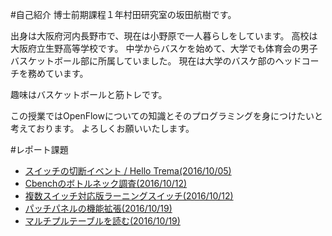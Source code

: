 #自己紹介
博士前期課程１年村田研究室の坂田航樹です。

出身は大阪府河内長野市で、現在は小野原で一人暮らしをしています。
高校は大阪府立生野高等学校です。
中学からバスケを始めて、大学でも体育会の男子バスケットボール部に所属していました。
現在は大学のバスケ部のヘッドコーチを務めています。


趣味はバスケットボールと筋トレです。

この授業ではOpenFlowについての知識とそのプログラミングを身につけたいと考えております。
よろしくお願いいたします。

#レポート課題
* [スイッチの切断イベント / Hello Trema(2016/10/05)](https://github.com/handai-trema/hello-trema-KokiSakata/blob/master/report20161005.md)
* [Cbenchのボトルネック調査(2016/10/12)](https://github.com/handai-trema/cbench-KokiSakata/blob/master/report20161012cbench.md)
* [複数スイッチ対応版ラーニングスイッチ(2016/10/12)](https://github.com/handai-trema/learning-switch-KokiSakata/blob/master/report20161012learning_switch.md)
* [パッチパネルの機能拡張(2016/10/19)](https://github.com/handai-trema/patch-panel-KokiSakata/blob/master/report1019patchpanel.md)
* [マルチプルテーブルを読む(2016/10/19)](https://github.com/handai-trema/learning-switch-KokiSakata/blob/master/report20161019Inspecting_Multiple_Tbales.md)
